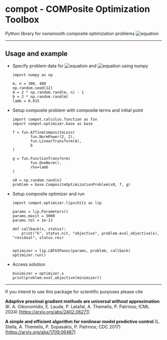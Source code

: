 # compot - COMPosite Optimization Toolbox

Python library for nonsmooth composite optimization
problems ![equation](https://latex.codecogs.com/png.image?\dpi{110}\inline\min_x&space;f(x)&plus;g(x))

****

[//]: # (The frontend includes an implementations of a simple calculus for derivatives and proximal operators for a convinient description of the optimization problem. The backend includes implementations of &#40;among other methods&#41; LBFGS, Semi-smooth Newton and universal adaptive proximal gradient methods)

## Usage and example

* Specify problem data for ![equation](https://latex.codecogs.com/png.image?\dpi{110}f(x)=\tfrac{1}{2}\|Ax-b\|^2)
  and ![equation](https://latex.codecogs.com/png.image?\dpi{110}g(x)=\lambda\|x\|_1) using numpy

      import numpy as np
        
      m, n = 300, 400
      np.random.seed(12)
      A = 2 * np.random.rand(m, n) - 1
      b = 2 * np.random.rand(m)
      lamb = 0.015

* Setup composite problem with composite terms and initial point

      import compot.calculus.function as fun
      import compot.optimizer.base as base

      f = fun.AffineCompositeLoss(
              fun.NormPower(2, 2),
              fun.LinearTransform(A),
              b
      )
        
      g = fun.FunctionTransform(
              fun.OneNorm(),
              rho=lamb
      )
        
      x0 = np.random.rand(n)
      problem = base.CompositeOptimizationProblem(x0, f, g)

* Setup composite optimizer and run

      
      import compot.optimizer.lipschitz as lip
        
      params = lip.Parameters()
      params.maxit = 5000
      params.tol = 1e-13

      def callback(x, status):
          print("k", status.nit, "objective", problem.eval_objective(x), "residual", status.res)
        

      optimizer = lip.LBFGSPanoc(params, problem, callback)
      optimizer.run()

* Access solution

      minimizer = optimizer.x
      print(problem.eval_objective(minimizer))

****
If you intend to use this package for scientific purposes please cite

**Adaptive proximal gradient methods are universal without approximation** (K. A. Oikonomidis, E. Laude, P. Latafat, A.
Themelis, P. Patrinos; ICML 2024) [https://arxiv.org/abs/2402.06271]

**A simple and efficient algorithm for nonlinear model predictive control** (L. Stella, A. Themelis, P. Sopasakis, P.
Patrinos; CDC 2017) [https://arxiv.org/abs/1709.06487]
